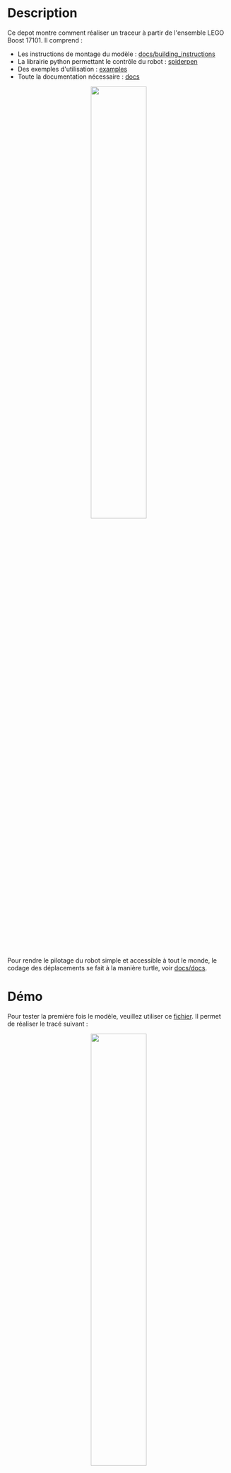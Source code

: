 # Description

Ce depot montre comment réaliser un traceur à partir de l'ensemble LEGO Boost 17101. Il comprend :
- Les instructions de montage du modèle : [docs/building_instructions](https://github.com/valentin-burillier/spiderpen/blob/main/docs/building_instructions.pdf)
- La librairie python permettant le contrôle du robot : [spiderpen](https://github.com/valentin-burillier/spiderpen/tree/main/spiderpen)
- Des exemples d'utilisation : [examples](https://github.com/valentin-burillier/spiderpen/tree/main/examples)
- Toute la documentation nécessaire : [docs](https://github.com/valentin-burillier/spiderpen/tree/main/docs)

<p align="center" width="100%">
    <img width="50%" src="https://user-images.githubusercontent.com/93446869/179218640-bc38fe10-068a-4bd8-b7af-3a2945f7dc68.jpg">
</p>

Pour rendre le pilotage du robot simple et accessible à tout le monde, le codage des déplacements se fait à la manière turtle, voir [docs/docs](https://github.com/valentin-burillier/spiderpen/blob/main/docs/docs.md).

# Démo

Pour tester la première fois le modèle, veuillez utiliser ce [fichier](https://github.com/valentin-burillier/spiderpen/tree/main/test/demo.py). Il permet de réaliser le tracé suivant :

<p align="center" width="100%">
    <img width="50%" src="https://user-images.githubusercontent.com/93446869/179033485-693fdbc0-0fcc-4398-8c2a-5bdf4143ba4c.jpg">
</p>

Cela permet de mettre en évidence / vérifier :
- La bonne communication entre l'ordinateur et le Hub
- La rectitude des lignes tracées
- L'accesibilité à la zone maximale de dessin

- Le respect des longueurs de chacun des rubans : `L_G` et `L_D`
- Le respect des longueurs tracées : Dx correspond à une demie longueur à l'horizontal et Dy une demie longueur à la verticale

Chacun de ces critères ne sont pas vérifier parfaitemt par le modèle. Ils dépendent principalement des mesures initiales des longueurs des rubans `L_Gi` et `LD_i` (Voir [docs/docs](https://github.com/valentin-burillier/spiderpen/blob/main/docs/docs.md) pour plus d'info).
En générale, les lignes ne sont pas parfaitement rectilignes. Il y a une déviation. Et les longueurs sont conforme à 2-3% près.

Si l'étalonnage correspond à vos attentes en terme de qualité de tracé, vous pouvez utiliser les valeurs afficher pour `L_G` et `L_D` comme longueurs initiales pour la prochaine connection.

# Examples

<p align="center" width="100%">
    <img width="49%" src="https://user-images.githubusercontent.com/93446869/179190675-196e5ab6-85cf-4cc2-a4e9-f096deb4ad0e.jpg">
    <img width="49%" src="https://user-images.githubusercontent.com/93446869/179190701-a03bc5a8-1ae3-4d99-bd7b-6dd275e11dee.jpg">    
</p>

# Installation

_Veuillez noter que la bibliothèque `pylgbst` necessite l'installation de bibliothèques pour le controle Bluetooth comme indiqué [ici](https://github.com/undera/pylgbst/blob/master/README.md)._

Installez la bibliothèque "spiderpen" comme ça :
```bash
pip install spiderpen
```

# Disclamer

- Ce modèle reste compliqué à mettre en place d'un point de vue hardware : Il peut se décrocher, se démonter et les rubans peuvent s'emmêler. Soyez patient !
- La bibliothèque n'est pas parfaite, des bugs peuvent avoir lieu. Dans ce cas, merci de les signaler pour pouvoir les résoudre.
- Des fautes d'orthographes ou des imprécisions peuvent également se cacher dans ce dépot. 
- Partagez les applications cool que vous avez fait ( :

# TODO

- creer le fichier test/demo
- compléter docs/hardware.md
- corriger les fautes d'orthographes
- mettre les exemples d'utilisation
- rédiger le fichier documentant le fonctionnement de l'algorithme de déplacement
- angliser le tout

# Links

- https://www.youtube.com/watch?v=HU9SaCFnCng / https://www.youtube.com/watch?v=5x0n29MjIi8 - les videos qui ont inspiré ce répertoire
- https://github.com/undera/pylgbst - la librairie permettant le controle du Hub
